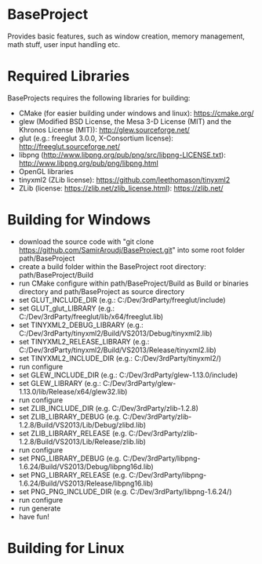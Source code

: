 # BaseProject
Provides basic features, such as window creation, memory management, math stuff, user input handling etc.

# Required Libraries
BaseProjects requires the following libraries for building:

- CMake (for easier building under windows and linux): https://cmake.org/
- glew (Modified BSD License, the Mesa 3-D License (MIT) and the Khronos License (MIT)): http://glew.sourceforge.net/
- glut (e.g.: freeglut 3.0.0, X-Consortium license): http://freeglut.sourceforge.net/
- libpng (http://www.libpng.org/pub/png/src/libpng-LICENSE.txt): http://www.libpng.org/pub/png/libpng.html
- OpenGL libraries
- tinyxml2 (ZLib license): https://github.com/leethomason/tinyxml2
- ZLib (license: https://zlib.net/zlib_license.html): https://zlib.net/

# Building for Windows
- download the source code with "git clone https://github.com/SamirAroudj/BaseProject.git" into some root folder path/BaseProject
- create a build folder within the BaseProject root directory: path/BaseProject/Build
- run CMake configure within path/BaseProject/Build as Build or binaries directory and path/BaseProject as source directory
- set GLUT_INCLUDE_DIR (e.g.: C:/Dev/3rdParty/freeglut/include)
- set GLUT_glut_LIBRARY (e.g.: C:/Dev/3rdParty/freeglut/lib/x64/freeglut.lib)
- set TINYXML2_DEBUG_LIBRARY (e.g.: C:/Dev/3rdParty/tinyxml2/Build/VS2013/Debug/tinyxml2.lib)
- set TINYXML2_RELEASE_LIBRARY (e.g.: C:/Dev/3rdParty/tinyxml2/Build/VS2013/Release/tinyxml2.lib)
- set TINYXML2_INCLUDE_DIR (e.g.: C:/Dev/3rdParty/tinyxml2/)
- run configure
- set GLEW_INCLUDE_DIR (e.g.: C:/Dev/3rdParty/glew-1.13.0/include)
- set GLEW_LIBRARY (e.g.: C:/Dev/3rdParty/glew-1.13.0/lib/Release/x64/glew32.lib)
- run configure
- set ZLIB_INCLUDE_DIR (e.g. C:/Dev/3rdParty/zlib-1.2.8)
- set ZLIB_LIBRARY_DEBUG (e.g. C:/Dev/3rdParty/zlib-1.2.8/Build/VS2013/Lib/Debug/zlibd.lib)
- set ZLIB_LIBRARY_RELEASE (e.g. C:/Dev/3rdParty/zlib-1.2.8/Build/VS2013/Lib/Release/zlib.lib)
- run configure
- set PNG_LIBRARY_DEBUG (e.g. C:/Dev/3rdParty/libpng-1.6.24/Build/VS2013/Debug/libpng16d.lib)
- set PNG_LIBRARY_RELEASE (e.g. C:/Dev/3rdParty/libpng-1.6.24/Build/VS2013/Release/libpng16.lib)
- set PNG_PNG_INCLUDE_DIR (e.g. C:/Dev/3rdParty/libpng-1.6.24/)
- run configure
- run generate
- have fun!
  
# Building for Linux
